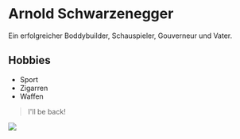 # Arnold Schwarzenegger

Ein erfolgreicher Boddybuilder, Schauspieler, Gouverneur und Vater.


## Hobbies
* Sport
* Zigarren
* Waffen

> I'll be back!

<img src="https://upload.wikimedia.org/wikipedia/commons/thumb/a/af/Arnold_Schwarzenegger_by_Gage_Skidmore_4.jpg/170px-Arnold_Schwarzenegger_by_Gage_Skidmore_4.jpg"/>
